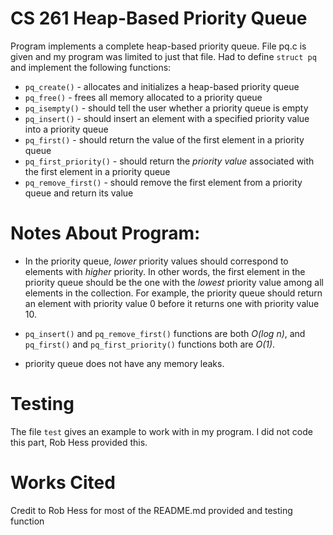 # CS 261 Heap-Based Priority Queue

Program implements a complete heap-based priority queue. File pq.c is given and my program was limited to just that file. Had to define `struct pq` and implement the following functions:

  * `pq_create()` - allocates and initializes a heap-based priority queue
  * `pq_free()` - frees all memory allocated to a priority queue
  * `pq_isempty()` - should tell the user whether a priority queue is empty
  * `pq_insert()` - should insert an element with a specified priority value into a priority queue
  * `pq_first()` - should return the value of the first element in a priority queue
  * `pq_first_priority()` - should return the *priority value* associated with the first element in a priority queue
  * `pq_remove_first()` - should remove the first element from a priority queue and return its value

# Notes About Program:
  * In the priority queue, *lower* priority values should correspond to elements with *higher* priority.  In other words, the first element in the priority queue should be the one with the *lowest* priority value among all elements in the collection.  For example, the priority queue should return an element with priority value 0 before it returns one with priority value 10.

  * `pq_insert()` and `pq_remove_first()` functions are both *O(log n)*, and `pq_first()` and `pq_first_priority()` functions both are *O(1)*.

  * priority queue does not have any memory leaks.

# Testing
The file `test` gives an example to work with in my program. I did not code this part, Rob Hess provided this.

# Works Cited 
Credit to Rob Hess for most of the README.md provided and testing function
